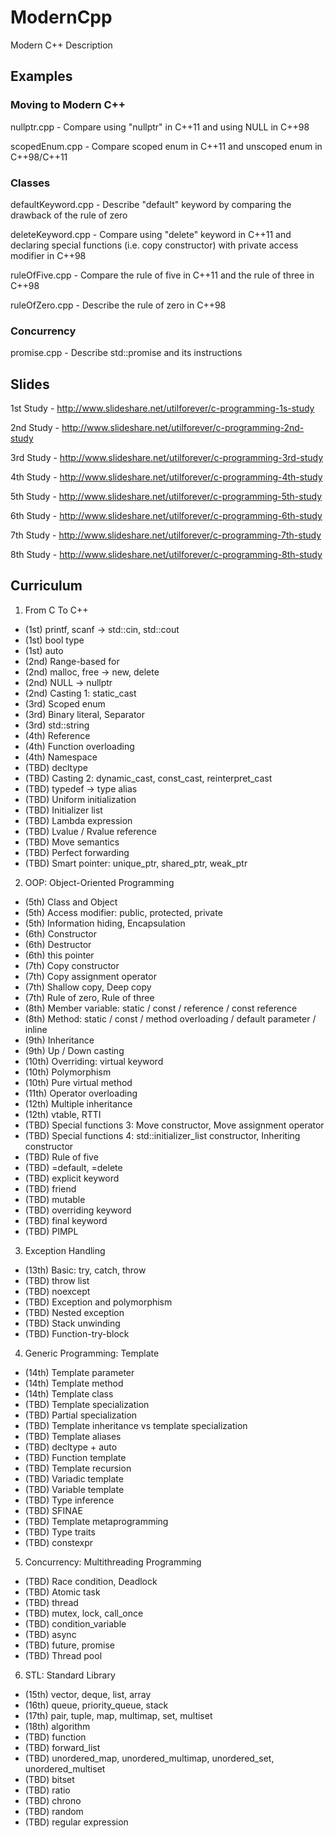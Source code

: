 # ModernCpp
Modern C++ Description

## Examples

### Moving to Modern C++
nullptr.cpp - Compare using "nullptr" in C++11 and using NULL in C++98

scopedEnum.cpp - Compare scoped enum in C++11 and unscoped enum in C++98/C++11

### Classes
defaultKeyword.cpp - Describe "default" keyword by comparing the drawback of the rule of zero

deleteKeyword.cpp - Compare using "delete" keyword in C++11 and declaring special functions (i.e. copy constructor) with private access modifier in C++98

ruleOfFive.cpp - Compare the rule of five in C++11 and the rule of three in C++98

ruleOfZero.cpp - Describe the rule of zero in C++98

### Concurrency
promise.cpp - Describe std::promise and its instructions

## Slides
1st Study - http://www.slideshare.net/utilforever/c-programming-1s-study

2nd Study - http://www.slideshare.net/utilforever/c-programming-2nd-study

3rd Study - http://www.slideshare.net/utilforever/c-programming-3rd-study

4th Study - http://www.slideshare.net/utilforever/c-programming-4th-study

5th Study - http://www.slideshare.net/utilforever/c-programming-5th-study

6th Study - http://www.slideshare.net/utilforever/c-programming-6th-study

7th Study - http://www.slideshare.net/utilforever/c-programming-7th-study

8th Study - http://www.slideshare.net/utilforever/c-programming-8th-study

## Curriculum
1. From C To C++
  - (1st) printf, scanf -> std::cin, std::cout
  - (1st) bool type
  - (1st) auto
  - (2nd) Range-based for
  - (2nd) malloc, free -> new, delete
  - (2nd) NULL -> nullptr
  - (2nd) Casting 1: static_cast 
  - (3rd) Scoped enum
  - (3rd) Binary literal, Separator
  - (3rd) std::string 
  - (4th) Reference
  - (4th) Function overloading
  - (4th) Namespace
  - (TBD) decltype
  - (TBD) Casting 2: dynamic_cast, const_cast, reinterpret_cast
  - (TBD) typedef -> type alias
  - (TBD) Uniform initialization
  - (TBD) Initializer list
  - (TBD) Lambda expression
  - (TBD) Lvalue / Rvalue reference
  - (TBD) Move semantics
  - (TBD) Perfect forwarding
  - (TBD) Smart pointer: unique_ptr, shared_ptr, weak_ptr
2. OOP: Object-Oriented Programming
  - (5th) Class and Object
  - (5th) Access modifier: public, protected, private
  - (5th) Information hiding, Encapsulation
  - (6th) Constructor
  - (6th) Destructor
  - (6th) this pointer
  - (7th) Copy constructor
  - (7th) Copy assignment operator
  - (7th) Shallow copy, Deep copy
  - (7th) Rule of zero, Rule of three
  - (8th) Member variable: static / const / reference / const reference
  - (8th) Method: static / const / method overloading / default parameter / inline
  - (9th) Inheritance
  - (9th) Up / Down casting
  - (10th) Overriding: virtual keyword 
  - (10th) Polymorphism
  - (10th) Pure virtual method
  - (11th) Operator overloading
  - (12th) Multiple inheritance
  - (12th) vtable, RTTI
  - (TBD) Special functions 3: Move constructor, Move assignment operator
  - (TBD) Special functions 4: std::initializer_list constructor, Inheriting constructor
  - (TBD) Rule of five
  - (TBD) =default, =delete 
  - (TBD) explicit keyword
  - (TBD) friend 
  - (TBD) mutable
  - (TBD) overriding keyword
  - (TBD) final keyword
  - (TBD) PIMPL
3. Exception Handling
  - (13th) Basic: try, catch, throw
  - (TBD) throw list
  - (TBD) noexcept
  - (TBD) Exception and polymorphism
  - (TBD) Nested exception
  - (TBD) Stack unwinding
  - (TBD) Function-try-block
4. Generic Programming: Template
  - (14th) Template parameter
  - (14th) Template method
  - (14th) Template class
  - (TBD) Template specialization
  - (TBD) Partial specialization
  - (TBD) Template inheritance vs template specialization
  - (TBD) Template aliases
  - (TBD) decltype + auto
  - (TBD) Function template
  - (TBD) Template recursion
  - (TBD) Variadic template
  - (TBD) Variable template
  - (TBD) Type inference
  - (TBD) SFINAE
  - (TBD) Template metaprogramming
  - (TBD) Type traits
  - (TBD) constexpr
5. Concurrency: Multithreading Programming
  - (TBD) Race condition, Deadlock
  - (TBD) Atomic task
  - (TBD) thread
  - (TBD) mutex, lock, call_once
  - (TBD) condition_variable
  - (TBD) async
  - (TBD) future, promise
  - (TBD) Thread pool
6. STL: Standard Library
  - (15th) vector, deque, list, array
  - (16th) queue, priority_queue, stack
  - (17th) pair, tuple, map, multimap, set, multiset
  - (18th) algorithm
  - (TBD) function
  - (TBD) forward_list
  - (TBD) unordered_map, unordered_multimap, unordered_set, unordered_multiset
  - (TBD) bitset
  - (TBD) ratio
  - (TBD) chrono
  - (TBD) random
  - (TBD) regular expression